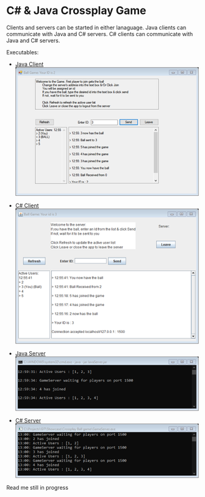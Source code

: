 # C# & Java Crossplay Game
Clients and servers can be started in either lanaguage. 
Java clients can communicate with Java and C# servers. 
C# clients can communicate with Java and C# servers. 

Executables:
- [Java Client](https://github.com/SamAbley/Showcase/blob/master/Crossplay%20Ball%20game/JavaClient.jar)  
![Java Client](https://github.com/SamAbley/Showcase/blob/master/ReadME%20Images/Crossplay%20game/Java%20Client.png?raw=true)

- [C# Client](https://github.com/SamAbley/Showcase/blob/master/Crossplay%20Ball%20game/GameClient.exe)  
![C# Client](https://github.com/SamAbley/Showcase/blob/master/ReadME%20Images/Crossplay%20game/C%23%20Client.png?raw=true)

- [Java Server](https://github.com/SamAbley/Showcase/blob/master/ReadME%20Images/Crossplay%20game/Java%20Server.png?raw=true)  
![Java Server](https://github.com/SamAbley/Showcase/blob/master/ReadME%20Images/Crossplay%20game/Java%20Server.png?raw=true)

- [C# Server](https://github.com/SamAbley/Showcase/blob/master/Crossplay%20Ball%20game/GameServer.exe)  
![C# Server](https://github.com/SamAbley/Showcase/blob/master/ReadME%20Images/Crossplay%20game/C%23%20Server.png?raw=true)


Read me still in progress 

